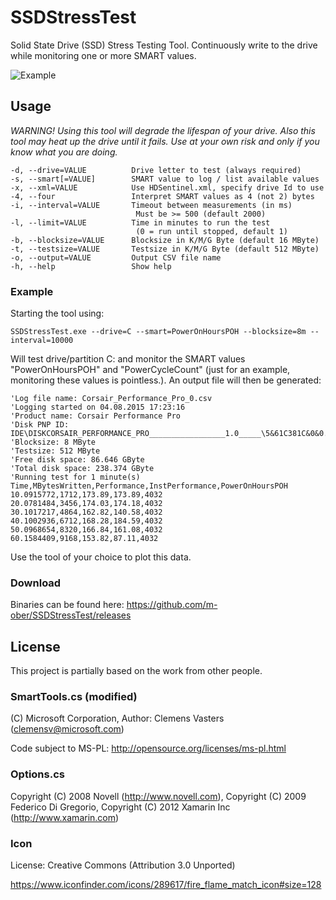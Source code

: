 # SSDStressTest

Solid State Drive (SSD) Stress Testing Tool. Continuously write to the drive while monitoring one or more SMART values.

![Example](http://www.hardwareluxx.de/images/stories/galleries/reviews/samsung-sm951/temperature/en_sm951-no-cooling-500.png)

## Usage
_WARNING! Using this tool will degrade the lifespan of your drive. Also this tool may heat up the drive until it fails. Use at your own risk and only if you know what you are doing._

    -d, --drive=VALUE          Drive letter to test (always required)
    -s, --smart[=VALUE]        SMART value to log / list available values
    -x, --xml=VALUE            Use HDSentinel.xml, specify drive Id to use
    -4, --four                 Interpret SMART values as 4 (not 2) bytes
    -i, --interval=VALUE       Timeout between measurements (in ms)
                                Must be >= 500 (default 2000)
    -l, --limit=VALUE          Time in minutes to run the test
                                (0 = run until stopped, default 1)
    -b, --blocksize=VALUE      Blocksize in K/M/G Byte (default 16 MByte)
    -t, --testsize=VALUE       Testsize in K/M/G Byte (default 512 MByte)
    -o, --output=VALUE         Output CSV file name
    -h, --help                 Show help

    
### Example
Starting the tool using:

    SSDStressTest.exe --drive=C --smart=PowerOnHoursPOH --blocksize=8m --interval=10000
    
Will test drive/partition C: and monitor the SMART values "PowerOnHoursPOH" and "PowerCycleCount" (just for an example, monitoring these values is pointless.). An output file will then be generated:

    'Log file name: Corsair_Performance_Pro_0.csv
    'Logging started on 04.08.2015 17:23:16
    'Product name: Corsair Performance Pro
    'Disk PNP ID: IDE\DISKCORSAIR_PERFORMANCE_PRO_________________1.0_____\5&61C381C&0&0.0.0
    'Blocksize: 8 MByte
    'Testsize: 512 MByte
    'Free disk space: 86.646 GByte
    'Total disk space: 238.374 GByte
    'Running test for 1 minute(s)
    Time,MBytesWritten,Performance,InstPerformance,PowerOnHoursPOH
    10.0915772,1712,173.89,173.89,4032
    20.0781484,3456,174.03,174.18,4032
    30.1017217,4864,162.82,140.58,4032
    40.1002936,6712,168.28,184.59,4032
    50.0968654,8320,166.84,161.08,4032
    60.1584409,9168,153.82,87.11,4032
    
Use the tool of your choice to plot this data.

### Download

Binaries can be found here: https://github.com/m-ober/SSDStressTest/releases

## License
This project is partially based on the work from other people.
### SmartTools.cs (modified)
(C) Microsoft Corporation, Author: Clemens Vasters (clemensv@microsoft.com)

Code subject to MS-PL: http://opensource.org/licenses/ms-pl.html 

### Options.cs

Copyright (C) 2008 Novell (http://www.novell.com), Copyright (C) 2009 Federico Di Gregorio, Copyright (C) 2012 Xamarin Inc (http://www.xamarin.com)

### Icon 
License: Creative Commons (Attribution 3.0 Unported)

https://www.iconfinder.com/icons/289617/fire_flame_match_icon#size=128
